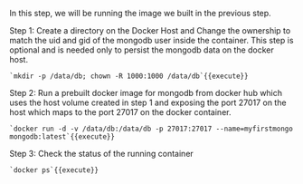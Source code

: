 In this step, we will be running the image we built in the previous step.

Step 1: Create a directory on the Docker Host and Change the ownership to match the uid and gid of the mongodb user inside the container. This step is optional and is needed only to persist the mongodb data on the docker host.

	`mkdir -p /data/db; chown -R 1000:1000 /data/db`{{execute}}

Step 2: Run a prebuilt docker image for mongodb from docker hub which uses the host volume created in step 1 and exposing the port 27017 on the host which maps to the port 27017 on the docker container.

	`docker run -d -v /data/db:/data/db -p 27017:27017 --name=myfirstmongo mongodb:latest`{{execute}}

Step 3: Check the status of the running container

	`docker ps`{{execute}}
